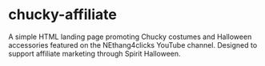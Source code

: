 # chucky-affiliate
 A simple HTML landing page promoting Chucky costumes and Halloween accessories featured on the NEthang4clicks YouTube channel. Designed to support affiliate marketing through Spirit Halloween.
